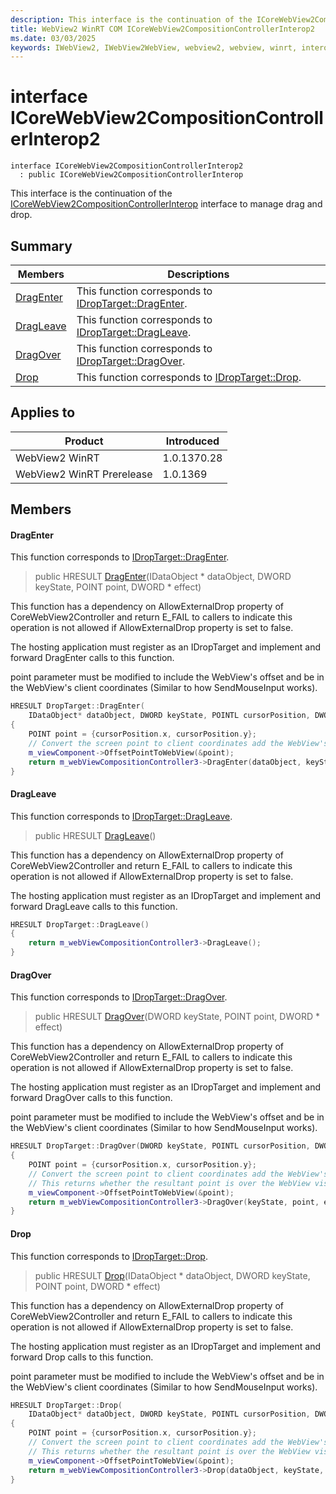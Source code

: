 ```yaml
---
description: This interface is the continuation of the ICoreWebView2CompositionControllerInterop interface to manage drag and drop.
title: WebView2 WinRT COM ICoreWebView2CompositionControllerInterop2
ms.date: 03/03/2025
keywords: IWebView2, IWebView2WebView, webview2, webview, winrt, interop, edge, ICoreWebView2, ICoreWebView2Controller, browser control, edge html, ICoreWebView2CompositionControllerInterop2
---
```


# interface ICoreWebView2CompositionControllerInterop2

```
interface ICoreWebView2CompositionControllerInterop2
  : public ICoreWebView2CompositionControllerInterop
```

This interface is the continuation of the [ICoreWebView2CompositionControllerInterop](icorewebview2compositioncontrollerinterop.md#icorewebview2compositioncontrollerinterop) interface to manage drag and drop.

## Summary

 Members                        | Descriptions
--------------------------------|---------------------------------------------
[DragEnter](#dragenter) | This function corresponds to [IDropTarget::DragEnter](/windows/win32/api/oleidl/nf-oleidl-idroptarget-dragenter).
[DragLeave](#dragleave) | This function corresponds to [IDropTarget::DragLeave](/windows/win32/api/oleidl/nf-oleidl-idroptarget-dragleave).
[DragOver](#dragover) | This function corresponds to [IDropTarget::DragOver](/windows/win32/api/oleidl/nf-oleidl-idroptarget-dragover).
[Drop](#drop) | This function corresponds to [IDropTarget::Drop](/windows/win32/api/oleidl/nf-oleidl-idroptarget-drop).

## Applies to

Product                         | Introduced
--------------------------------|---------------------------------------------
WebView2 WinRT            |    1.0.1370.28
WebView2 WinRT Prerelease |    1.0.1369

## Members

#### DragEnter

This function corresponds to [IDropTarget::DragEnter](/windows/win32/api/oleidl/nf-oleidl-idroptarget-dragenter).

> public HRESULT [DragEnter](#dragenter)(IDataObject * dataObject, DWORD keyState, POINT point, DWORD * effect)

This function has a dependency on AllowExternalDrop property of CoreWebView2Controller and return E_FAIL to callers to indicate this operation is not allowed if AllowExternalDrop property is set to false.

The hosting application must register as an IDropTarget and implement and forward DragEnter calls to this function.

point parameter must be modified to include the WebView's offset and be in the WebView's client coordinates (Similar to how SendMouseInput works).

```cpp
HRESULT DropTarget::DragEnter(
    IDataObject* dataObject, DWORD keyState, POINTL cursorPosition, DWORD* effect)
{
    POINT point = {cursorPosition.x, cursorPosition.y};
    // Convert the screen point to client coordinates add the WebView's offset.
    m_viewComponent->OffsetPointToWebView(&point);
    return m_webViewCompositionController3->DragEnter(dataObject, keyState, point, effect);
}
```

#### DragLeave

This function corresponds to [IDropTarget::DragLeave](/windows/win32/api/oleidl/nf-oleidl-idroptarget-dragleave).

> public HRESULT [DragLeave](#dragleave)()

This function has a dependency on AllowExternalDrop property of CoreWebView2Controller and return E_FAIL to callers to indicate this operation is not allowed if AllowExternalDrop property is set to false.

The hosting application must register as an IDropTarget and implement and forward DragLeave calls to this function.

```cpp
HRESULT DropTarget::DragLeave()
{
    return m_webViewCompositionController3->DragLeave();
}
```

#### DragOver

This function corresponds to [IDropTarget::DragOver](/windows/win32/api/oleidl/nf-oleidl-idroptarget-dragover).

> public HRESULT [DragOver](#dragover)(DWORD keyState, POINT point, DWORD * effect)

This function has a dependency on AllowExternalDrop property of CoreWebView2Controller and return E_FAIL to callers to indicate this operation is not allowed if AllowExternalDrop property is set to false.

The hosting application must register as an IDropTarget and implement and forward DragOver calls to this function.

point parameter must be modified to include the WebView's offset and be in the WebView's client coordinates (Similar to how SendMouseInput works).

```cpp
HRESULT DropTarget::DragOver(DWORD keyState, POINTL cursorPosition, DWORD* effect)
{
    POINT point = {cursorPosition.x, cursorPosition.y};
    // Convert the screen point to client coordinates add the WebView's offset.
    // This returns whether the resultant point is over the WebView visual.
    m_viewComponent->OffsetPointToWebView(&point);
    return m_webViewCompositionController3->DragOver(keyState, point, effect);
}
```

#### Drop

This function corresponds to [IDropTarget::Drop](/windows/win32/api/oleidl/nf-oleidl-idroptarget-drop).

> public HRESULT [Drop](#drop)(IDataObject * dataObject, DWORD keyState, POINT point, DWORD * effect)

This function has a dependency on AllowExternalDrop property of CoreWebView2Controller and return E_FAIL to callers to indicate this operation is not allowed if AllowExternalDrop property is set to false.

The hosting application must register as an IDropTarget and implement and forward Drop calls to this function.

point parameter must be modified to include the WebView's offset and be in the WebView's client coordinates (Similar to how SendMouseInput works).

```cpp
HRESULT DropTarget::Drop(
    IDataObject* dataObject, DWORD keyState, POINTL cursorPosition, DWORD* effect)
{
    POINT point = {cursorPosition.x, cursorPosition.y};
    // Convert the screen point to client coordinates add the WebView's offset.
    // This returns whether the resultant point is over the WebView visual.
    m_viewComponent->OffsetPointToWebView(&point);
    return m_webViewCompositionController3->Drop(dataObject, keyState, point, effect);
}
```

